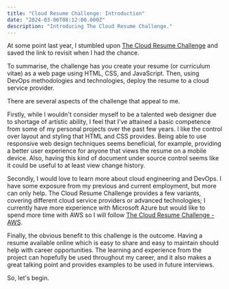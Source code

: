 ```yaml
---
title: "Cloud Resume Challenge: Introduction"
date: "2024-03-06T08:12:00.000Z"
description: "Introducing The Cloud Resume Challenge."
---
```


At some point last year, I stumbled upon [The Cloud Resume Challenge](https://cloudresumechallenge.dev/) and saved the link to revisit when I had the chance.

To summarise, the challenge has you create your resume (or curriculum vitae) as a web page using HTML, CSS, and JavaScript. Then, using DevOps methodologies and technologies, deploy the resume to a cloud service provider.

There are several aspects of the challenge that appeal to me.

Firstly, while I wouldn't consider myself to be a talented web designer due to shortage of artistic ability, I feel that I've attained a basic competence from some of my personal projects over the past few years. I like the control over layout and styling that HTML and CSS provides. Being able to use responsive web design techniques seems beneficial, for example, providing a better user experience for anyone that views the resume on a mobile device. Also, having this kind of document under source control seems like it could be useful to at least view change history.

Secondly, I would love to learn more about cloud engineering and DevOps. I have some exposure from my previous and current employment, but more can only help. The Cloud Resume Challenge provides a few variants, covering different cloud service providers or advanced technologies; I currently have more experience with Microsoft Azure but would like to spend more time with AWS so I will follow [The Cloud Resume Challenge - AWS](https://cloudresumechallenge.dev/docs/the-challenge/aws/).

Finally, the obvious benefit to this challenge is the outcome. Having a resume available online which is easy to share and easy to maintain should help with career opportunities. The learning and experience from the project can hopefully be used throughout my career, and it also makes a great talking point and provides examples to be used in future interviews.

So, let's begin.